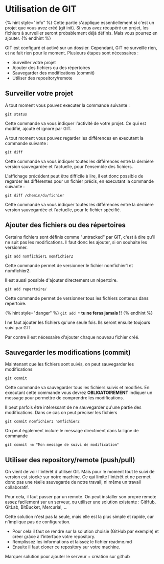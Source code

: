 # Utilisation de GIT

{% hint style="info" %}
Cette partie s'applique essentiellement si c'est un projet que vous avez créé \(git init\). Si vous avez récupéré un projet, les fichiers à surveiller seront probablement déjà définis. Mais vous pourrez en ajouter.
{% endhint %}

GIT est configuré et activé sur un dossier. Cependant, GIT ne surveille rien, et ne fait rien pour le moment. Plusieurs étapes sont nécessaires :

* Surveiller votre projet
* Ajouter des fichiers ou des répertoires
* Sauvegarder des modifications \(commit\)
* Utiliser des repository/remote

## Surveiller votre projet

A tout moment vous pouvez executer la commande suivante :

```text
git status
```

Cette commande va vous indiquer l'activité de votre projet. Ce qui est modifié, ajouté et ignoré par GIT.

A tout moment vous pouvez regarder les différences en executant la commande suivante :

```text
git diff
```

Cette commande va vous indiquer toutes les différences entre la dernière version sauvegardée et l'actuelle, pour l'ensemble des fichiers.

L'affichage précédent peut être difficile à lire, il est donc possible de regarder les différentes pour un fichier précis, en executant la commande suivante :

```text
git diff /chemin/du/fichier
```

Cette commande va vous indiquer toutes les différences entre la dernière version sauvegardée et l'actuelle, pour le fichier spécifié.

## Ajouter des fichiers ou des répertoires

Certains fichiers sont définis comme "untracked" par GIT, c'est à dire qu'il ne suit pas les modifications. Il faut donc les ajouter, si on souhaite les versionner.

```text
git add nomfichier1 nomfichier2
```

Cette commande permet de versionner le fichier nomfichier1 et nomfichier2.

Il est aussi possible d'ajouter directement un répertoire.

```text
git add repertoire/
```

Cette commande permet de versionner tous les fichiers contenus dans repertoire.

{% hint style="danger" %}
`git add *` **tu ne feras jamais !!**
{% endhint %}

l ne faut ajouter les fichiers qu'une seule fois. Ils seront ensuite toujours suivi par GIT.

Par contre il est nécessaire d'ajouter chaque nouveau fichier créé.

## Sauvegarder les modifications \(commit\)

Maintenant que les fichiers sont suivis, on peut sauvegarder les modifications

```text
git commit
```

Cette commande va sauvegarder tous les fichiers suivis et modifiés. En executant cette commande vous devrez **OBLIGATOIREMENT** indiquer un message pour permettre de comprendre les modifications.



Il peut parfois être intéressant de ne sauvegarder qu'une partie des modifications. Dans ce cas on peut préciser les fichiers

```text
git commit nomfichier1 nomfichier2
```



On peut également inclure le message directment dans la ligne de commande

```text
git commit -m "Mon message de suivi de modification"
```

## Utiliser des repository/remote \(push/pull\)

On vient de voir l'intérêt d'utiliser Git. Mais pour le moment tout le suivi de version est stocké sur notre machine. Ce qui limite l'intérêt et ne permet donc pas une réelle sauvegarde de notre travail, ni même un travail collaboratif.

Pour cela, il faut passer par un remote. On peut installer son propre remote assez facilement sur un serveur, ou utiliser une solution existante : GitHub, GitLab, BitBucket, Mercurial, ...



Cette solution n'est pas la seule, mais elle est la plus simple et rapide, car n'implique pas de configuration.

* Pour cela il faut se rendre sur la solution choisie \(GitHub par exemple\) et créer grâce à l'interface votre repository.
* Remplissez les informations et laissez le fichier readme.md
* Ensuite il faut cloner ce repository sur votre machine.

Marquer solution pour ajouter le serveur + création sur github

